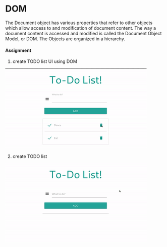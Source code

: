 # DOM

 The Document object has various properties that refer to other objects which allow access to and modification of document content. The way a document content is accessed and modified is called the Document Object Model, or DOM. The Objects are organized in a hierarchy.

 #### Assignment

1. create TODO list UI using DOM

![To-Do-List](To-Do-List.png)

2. create TODO list

![To-Do-List](To-Do-List.gif)